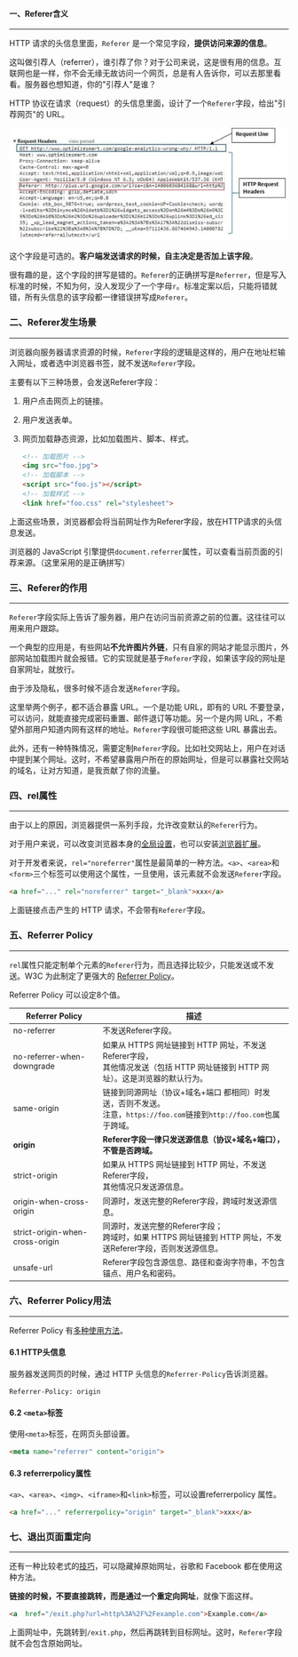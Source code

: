 #### 一、Referer含义

---

HTTP 请求的头信息里面，`Referer` 是一个常见字段，**提供访问来源的信息**。

这叫做引荐人（referrer），谁引荐了你？对于公司来说，这是很有用的信息。互联网也是一样，你不会无缘无故访问一个网页，总是有人告诉你，可以去那里看看。服务器也想知道，你的"引荐人"是谁？

HTTP 协议在请求（request）的头信息里面，设计了一个`Referer`字段，给出"引荐网页"的 URL。

![img](img/bg2019060402.jpg)

这个字段是可选的。**客户端发送请求的时候，自主决定是否加上该字段**。

很有趣的是，这个字段的拼写是错的。`Referer`的正确拼写是`Referrer`，但是写入标准的时候，不知为何，没人发现少了一个字母`r`。标准定案以后，只能将错就错，所有头信息的该字段都一律错误拼写成`Referer`。



### 二、Referer发生场景

---

浏览器向服务器请求资源的时候，`Referer`字段的逻辑是这样的，用户在地址栏输入网址，或者选中浏览器书签，就不发送`Referer`字段。

主要有以下三种场景，会发送Referer字段：

1. 用户点击网页上的链接。

2. 用户发送表单。

3. 网页加载静态资源，比如加载图片、脚本、样式。

   ```html
   <!-- 加载图片 -->
   <img src="foo.jpg">
   <!-- 加载脚本 -->
   <script src="foo.js"></script>
   <!-- 加载样式 -->
   <link href="foo.css" rel="stylesheet">
   ```

上面这些场景，浏览器都会将当前网址作为Referer字段，放在HTTP请求的头信息发送。

浏览器的 JavaScript 引擎提供`document.referrer`属性，可以查看当前页面的引荐来源。（这里采用的是正确拼写）



### 三、Referer的作用

---

`Referer`字段实际上告诉了服务器，用户在访问当前资源之前的位置。这往往可以用来用户跟踪。

一个典型的应用是，有些网站**不允许图片外链**，只有自家的网站才能显示图片，外部网站加载图片就会报错。它的实现就是基于`Referer`字段，如果该字段的网址是自家网址，就放行。

由于涉及隐私，很多时候不适合发送`Referer`字段。

这里举两个例子，都不适合暴露 URL。一个是功能 URL，即有的 URL 不要登录，可以访问，就能直接完成密码重置、邮件退订等功能。另一个是内网 URL，不希望外部用户知道内网有这样的地址。`Referer`字段很可能把这些 URL 暴露出去。

此外，还有一种特殊情况，需要定制`Referer`字段。比如社交网站上，用户在对话中提到某个网址。这时，不希望暴露用户所在的原始网址，但是可以暴露社交网站的域名，让对方知道，是我贡献了你的流量。



### 四、rel属性

---

由于以上的原因，浏览器提供一系列手段，允许改变默认的`Referer`行为。

对于用户来说，可以改变浏览器本身的[全局设置](http://kb.mozillazine.org/Network.http.sendRefererHeader)，也可以安装[浏览器扩展](https://browsernative.com/http-referer-control-chrome/)。

对于开发者来说，`rel="noreferrer"`属性是最简单的一种方法。`<a>`、`<area>`和`<form>`三个标签可以使用这个属性，一旦使用，该元素就不会发送`Referer`字段。

```html
<a href="..." rel="noreferrer" target="_blank">xxx</a>
```

上面链接点击产生的 HTTP 请求，不会带有`Referer`字段。



### 五、Referrer Policy

---

`rel`属性只能定制单个元素的`Referer`行为，而且选择比较少，只能发送或不发送。W3C 为此制定了更强大的 [Referrer Policy](https://w3c.github.io/webappsec-referrer-policy/)。

Referrer Policy 可以设定8个值。

| Referrer Policy                 | 描述                                                         |
| ------------------------------- | ------------------------------------------------------------ |
| no-referrer                     | 不发送Referer字段。                                          |
| no-referrer-when-downgrade      | 如果从 HTTPS 网址链接到 HTTP 网址，不发送Referer字段，<br>其他情况发送（包括 HTTP 网址链接到 HTTP 网址）。这是浏览器的默认行为。 |
| same-origin                     | 链接到同源网址（协议+域名+端口 都相同）时发送，否则不发送。<br>注意，`https://foo.com`链接到`http://foo.com`也属于跨域。 |
| **origin**                      | **Referer字段一律只发送源信息（协议+域名+端口），不管是否跨域。** |
| strict-origin                   | 如果从 HTTPS 网址链接到 HTTP 网址，不发送Referer字段，<br>其他情况只发送源信息。 |
| origin-when-cross-origin        | 同源时，发送完整的Referer字段，跨域时发送源信息。            |
| strict-origin-when-cross-origin | 同源时，发送完整的Referer字段；<br>跨域时，如果 HTTPS 网址链接到 HTTP 网址，不发送Referer字段，否则发送源信息。 |
| unsafe-url                      | Referer字段包含源信息、路径和查询字符串，不包含锚点、用户名和密码。 |



### 六、Referrer Policy用法

---

Referrer Policy 有[多种使用方法](https://w3c.github.io/webappsec-referrer-policy/#referrer-policy-delivery)。

#### 6.1 HTTP头信息

服务器发送网页的时候，通过 HTTP 头信息的`Referrer-Policy`告诉浏览器。

```http
Referrer-Policy: origin
```

#### 6.2 `<meta>`标签

使用`<meta>`标签，在网页头部设置。

```html
<meta name="referrer" content="origin">
```

#### 6.3 referrerpolicy属性

`<a>`、`<area>`、`<img>`、`<iframe>`和`<link>`标签，可以设置referrerpolicy 属性。

```html
<a href="..." referrerpolicy="origin" target="_blank">xxx</a>
```



### 七、退出页面重定向

---

还有一种比较老式的[技巧](https://geekthis.net/post/hide-http-referer-headers/#exit-page-redirect)，可以隐藏掉原始网址，谷歌和 Facebook 都在使用这种方法。

**链接的时候，不要直接跳转，而是通过一个重定向网址**，就像下面这样。

```html
<a  href="/exit.php?url=http%3A%2F%2Fexample.com">Example.com</a>
```

上面网址中，先跳转到`/exit.php`，然后再跳转到目标网址。这时，`Referer`字段就不会包含原始网址。